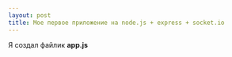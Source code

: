 ```yaml
---
layout: post
title: Мое первое приложение на node.js + express + socket.io
---
```


Я создал файлик **app.js**

